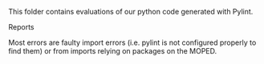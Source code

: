 This folder contains evaluations of our python code generated with Pylint.

Reports

Most errors are faulty import errors (i.e. pylint is not configured properly to find them) or from imports relying on packages on the MOPED.
